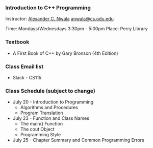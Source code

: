 ### Introduction to C++ Programming
Instructor: [Alexander C. Nwala](http://www.cs.odu.edu/~anwala/) <anwala@cs.odu.edu>

Time: Mondays/Wednesdays 3:30pm - 5:00pm
Place: Perry Library

### Textbook
* A First Book of C++ by Gary Bronson (4th Edition)

### Class Email list
* Slack - CS115

### Class Schedule (subject to change)
* July 20 - Introduction to Programming
	* Algorithms and Procedures 
	* Program Translation
* July 23 - Function and Class Names
	* The main() Function
	* The cout Object
	* Programming Style
* July 25 - Chapter Summary and Common Programming Errors